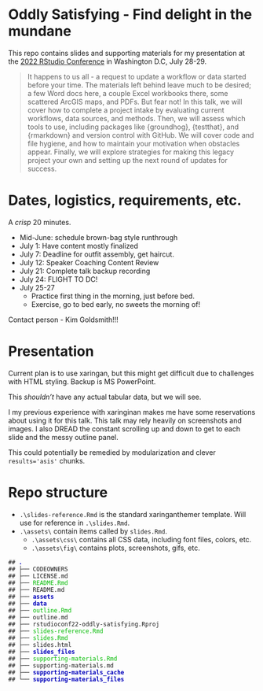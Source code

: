 
<!-- README.md is generated from README.Rmd. Please edit that file -->

# Oddly Satisfying - Find delight in the mundane

<!-- badges: start -->
<!-- badges: end -->

This repo contains slides and supporting materials for my presentation
at the [2022 RStudio Conference](https://www.rstudio.com/conference/) in
Washington D.C, July 28-29.

> It happens to us all - a request to update a workflow or data started
> before your time. The materials left behind leave much to be desired;
> a few Word docs here, a couple Excel workbooks there, some scattered
> ArcGIS maps, and PDFs. But fear not! In this talk, we will cover how
> to complete a project intake by evaluating current workflows, data
> sources, and methods. Then, we will assess which tools to use,
> including packages like {groundhog}, {testthat}, and {rmarkdown} and
> version control with GitHub. We will cover code and file hygiene, and
> how to maintain your motivation when obstacles appear. Finally, we
> will explore strategies for making this legacy project your own and
> setting up the next round of updates for success.

# Dates, logistics, requirements, etc.

A *crisp* 20 minutes.

-   Mid-June: schedule brown-bag style runthrough
-   July 1: Have content mostly finalized
-   July 7: Deadline for outfit assembly, get haircut.  
-   July 12: Speaker Coaching Content Review  
-   July 21: Complete talk backup recording
-   July 24: FLIGHT TO DC!
-   July 25-27
    -   Practice first thing in the morning, just before bed.
    -   Exercise, go to bed early, no sweets the morning of!

Contact person - Kim Goldsmith!!!

# Presentation

Current plan is to use xaringan, but this might get difficult due to
challenges with HTML styling. Backup is MS PowerPoint.

This *shouldn’t* have any actual tabular data, but we will see.

I my previous experience with xaringinan makes me have some reservations
about using it for this talk. This talk may rely heavily on screenshots
and images. I also DREAD the constant scrolling up and down to get to
each slide and the messy outline panel.

This could potentially be remedied by modularization and clever
`results='asis'` chunks.

# Repo structure

-   `.\slides-reference.Rmd` is the standard xaringanthemer template.
    Will use for reference in `.\slides.Rmd`.  
-   `.\assets\` contain items called by `slides.Rmd`.
    -   `.\assets\css\` contains all CSS data, including font files,
        colors, etc.
    -   `.\assets\fig\` contains plots, screenshots, gifs, etc.

<PRE class="fansi fansi-output"><CODE>## <span style='color: #0000BB; font-weight: bold;'>.</span>
## ├── CODEOWNERS
## ├── LICENSE.md
## ├── <span style='color: #00BB00;'>README.Rmd</span>
## ├── README.md
## ├── <span style='color: #0000BB; font-weight: bold;'>assets</span>
## ├── <span style='color: #0000BB; font-weight: bold;'>data</span>
## ├── <span style='color: #00BB00;'>outline.Rmd</span>
## ├── outline.md
## ├── rstudioconf22-oddly-satisfying.Rproj
## ├── <span style='color: #00BB00;'>slides-reference.Rmd</span>
## ├── <span style='color: #00BB00;'>slides.Rmd</span>
## ├── slides.html
## ├── <span style='color: #0000BB; font-weight: bold;'>slides_files</span>
## ├── <span style='color: #00BB00;'>supporting-materials.Rmd</span>
## ├── supporting-materials.md
## ├── <span style='color: #0000BB; font-weight: bold;'>supporting-materials_cache</span>
## └── <span style='color: #0000BB; font-weight: bold;'>supporting-materials_files</span>
</CODE></PRE>
